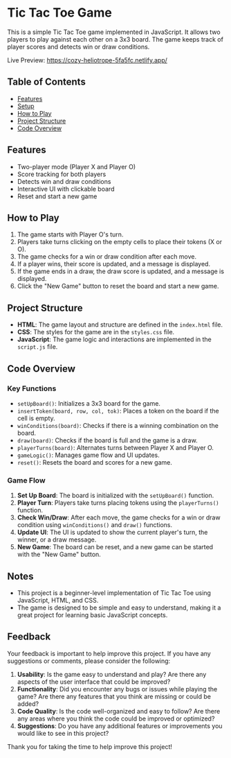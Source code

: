 # Tic Tac Toe Game

This is a simple Tic Tac Toe game implemented in JavaScript. It allows two players to play against each other on a 3x3 board. The game keeps track of player scores and detects win or draw conditions.

Live Preview: https://cozy-heliotrope-5fa5fc.netlify.app/

## Table of Contents

- [Features](#features)
- [Setup](#setup)
- [How to Play](#how-to-play)
- [Project Structure](#project-structure)
- [Code Overview](#code-overview)

## Features

- Two-player mode (Player X and Player O)
- Score tracking for both players
- Detects win and draw conditions
- Interactive UI with clickable board
- Reset and start a new game

## How to Play

1. The game starts with Player O's turn.
2. Players take turns clicking on the empty cells to place their tokens (X or O).
3. The game checks for a win or draw condition after each move.
4. If a player wins, their score is updated, and a message is displayed.
5. If the game ends in a draw, the draw score is updated, and a message is displayed.
6. Click the "New Game" button to reset the board and start a new game.

## Project Structure

- **HTML**: The game layout and structure are defined in the `index.html` file.
- **CSS**: The styles for the game are in the `styles.css` file.
- **JavaScript**: The game logic and interactions are implemented in the `script.js` file.

## Code Overview

### Key Functions

- `setUpBoard()`: Initializes a 3x3 board for the game.
- `insertToken(board, row, col, tok)`: Places a token on the board if the cell is empty.
- `winConditions(board)`: Checks if there is a winning combination on the board.
- `draw(board)`: Checks if the board is full and the game is a draw.
- `playerTurns(board)`: Alternates turns between Player X and Player O.
- `gameLogic()`: Manages game flow and UI updates.
- `reset()`: Resets the board and scores for a new game.

### Game Flow

1. **Set Up Board**: The board is initialized with the `setUpBoard()` function.
2. **Player Turn**: Players take turns placing tokens using the `playerTurns()` function.
3. **Check Win/Draw**: After each move, the game checks for a win or draw condition using `winConditions()` and `draw()` functions.
4. **Update UI**: The UI is updated to show the current player's turn, the winner, or a draw message.
5. **New Game**: The board can be reset, and a new game can be started with the "New Game" button.

## Notes

- This project is a beginner-level implementation of Tic Tac Toe using JavaScript, HTML, and CSS.
- The game is designed to be simple and easy to understand, making it a great project for learning basic JavaScript concepts.
## Feedback

Your feedback is important to help improve this project. If you have any suggestions or comments, please consider the following:

1. **Usability**: Is the game easy to understand and play? Are there any aspects of the user interface that could be improved?
2. **Functionality**: Did you encounter any bugs or issues while playing the game? Are there any features that you think are missing or could be added?
3. **Code Quality**: Is the code well-organized and easy to follow? Are there any areas where you think the code could be improved or optimized?
4. **Suggestions**: Do you have any additional features or improvements you would like to see in this project?


Thank you for taking the time to help improve this project!

